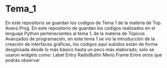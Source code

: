 # Tema_1
En este repositorio se guardan los codigos de Tema 1 de la materia de Top. Avanz.Prog.
En este repositorio de guardan los códigos realizados en el lenguaje Python pertenecientes al tema 1, de la materia de Tópicos Avanzados de programación, en este tema 1 se vio la introducción de la creación de interfaces gráficas, los códigos aquí subidos están de forma desglosada desde lo más básico hasta un poco más elaborado, solo se usaron widgets como:
Label
Entry
RadioButtin
Menú
Frame
Entre otros que podrás observar 
